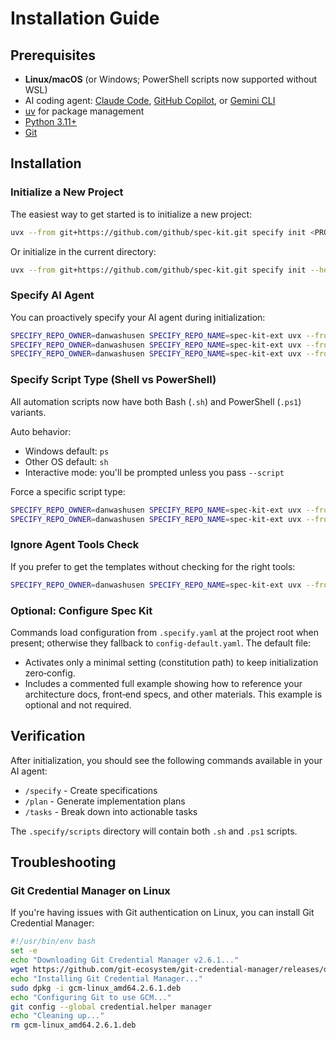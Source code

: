 # Installation Guide

## Prerequisites

- **Linux/macOS** (or Windows; PowerShell scripts now supported without WSL)
- AI coding agent: [Claude Code](https://www.anthropic.com/claude-code), [GitHub Copilot](https://code.visualstudio.com/), or [Gemini CLI](https://github.com/google-gemini/gemini-cli)
- [uv](https://docs.astral.sh/uv/) for package management
- [Python 3.11+](https://www.python.org/downloads/)
- [Git](https://git-scm.com/downloads)

## Installation

### Initialize a New Project

The easiest way to get started is to initialize a new project:

```bash
uvx --from git+https://github.com/github/spec-kit.git specify init <PROJECT_NAME>
```

Or initialize in the current directory:

```bash
uvx --from git+https://github.com/github/spec-kit.git specify init --here
```

### Specify AI Agent

You can proactively specify your AI agent during initialization:

```bash
SPECIFY_REPO_OWNER=danwashusen SPECIFY_REPO_NAME=spec-kit-ext uvx --from git+https://github.com/danwashusen/spec-kit-ext.git specify init <project_name> --ai claude
SPECIFY_REPO_OWNER=danwashusen SPECIFY_REPO_NAME=spec-kit-ext uvx --from git+https://github.com/danwashusen/spec-kit-ext.git specify init <project_name> --ai gemini
SPECIFY_REPO_OWNER=danwashusen SPECIFY_REPO_NAME=spec-kit-ext uvx --from git+https://github.com/danwashusen/spec-kit-ext.git specify init <project_name> --ai copilot
```

### Specify Script Type (Shell vs PowerShell)

All automation scripts now have both Bash (`.sh`) and PowerShell (`.ps1`) variants.

Auto behavior:
- Windows default: `ps`
- Other OS default: `sh`
- Interactive mode: you'll be prompted unless you pass `--script`

Force a specific script type:
```bash
SPECIFY_REPO_OWNER=danwashusen SPECIFY_REPO_NAME=spec-kit-ext uvx --from git+https://github.com/danwashusen/spec-kit-ext.git specify init <project_name> --script sh
SPECIFY_REPO_OWNER=danwashusen SPECIFY_REPO_NAME=spec-kit-ext uvx --from git+https://github.com/danwashusen/spec-kit-ext.git specify init <project_name> --script ps
```

### Ignore Agent Tools Check

If you prefer to get the templates without checking for the right tools:

```bash
SPECIFY_REPO_OWNER=danwashusen SPECIFY_REPO_NAME=spec-kit-ext uvx --from git+https://github.com/danwashusen/spec-kit-ext.git specify init <project_name> --ai claude --ignore-agent-tools
```

### Optional: Configure Spec Kit

Commands load configuration from `.specify.yaml` at the project root when present; otherwise they fallback to `config-default.yaml`. The default file:
- Activates only a minimal setting (constitution path) to keep initialization zero‑config.
- Includes a commented full example showing how to reference your architecture docs, front‑end specs, and other materials. This example is optional and not required.

## Verification

After initialization, you should see the following commands available in your AI agent:
- `/specify` - Create specifications
- `/plan` - Generate implementation plans  
- `/tasks` - Break down into actionable tasks

The `.specify/scripts` directory will contain both `.sh` and `.ps1` scripts.

## Troubleshooting

### Git Credential Manager on Linux

If you're having issues with Git authentication on Linux, you can install Git Credential Manager:

```bash
#!/usr/bin/env bash
set -e
echo "Downloading Git Credential Manager v2.6.1..."
wget https://github.com/git-ecosystem/git-credential-manager/releases/download/v2.6.1/gcm-linux_amd64.2.6.1.deb
echo "Installing Git Credential Manager..."
sudo dpkg -i gcm-linux_amd64.2.6.1.deb
echo "Configuring Git to use GCM..."
git config --global credential.helper manager
echo "Cleaning up..."
rm gcm-linux_amd64.2.6.1.deb
```

